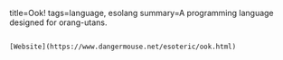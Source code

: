 title=Ook!
tags=language, esolang
summary=A programming language designed for orang-utans.
~~~~~~

[Website](https://www.dangermouse.net/esoteric/ook.html)